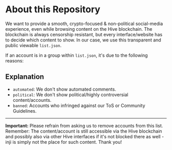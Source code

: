 # About this Repository

We want to provide a smooth, crypto-focused & non-political social-media experience, even while browsing content on the Hive blockchain. The blockchain is always censorship resistant, but every interface/website has to decide which content to show.
In our case, we use this transparent and public viewable `list.json`.

If an account is in a group within `list.json`, it's due to the following reasons:


## Explanation

- `automated`: We don't show automated comments.
- `political`: We don't show political/highly controversial content/accounts.
- `banned`: Accounts who infringed against our ToS or Community Guidelines.



---

**Important:** Please refrain from asking us to remove accounts from this list. Remember: The content/account is still accessible via the Hive blockchain and possibly also via other Hive interfaces if it's not blocked there as well - inji is simply not the place for such content. Thank you!
